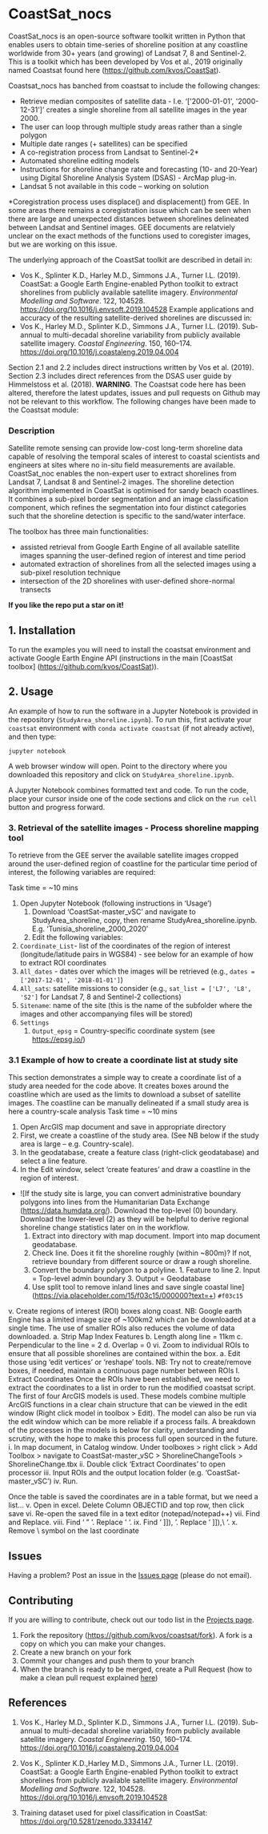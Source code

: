 # CoastSat_nocs

CoastSat_nocs is an open-source software toolkit written in Python that enables users to obtain time-series of shoreline position at any coastline worldwide from 30+ years (and growing) of Landsat 7, 8 and Sentinel-2. This is a toolkit which has been developed by Vos et al., 2019 originally named Coastsat found here (https://github.com/kvos/CoastSat).

Coastsat_nocs has banched from coastsat to include the following changes:
* Retrieve median composites of satellite data - I.e. ‘['2000-01-01', '2000-12-31']’ creates a single shoreline from all satellite images in the year 2000.
* The user can loop through multiple study areas rather than a single polygon
* Multiple date ranges (+ satellites) can be specified
* A co-registration process from Landsat to Sentinel-2*
* Automated shoreline editing models
* Instructions for shoreline change rate and forecasting (10- and 20-Year) using Digital Shoreline Analysis System (DSAS) - ArcMap plug-in.
* Landsat 5 not available in this code – working on solution

*Coregistration process uses displace() and displacement() from GEE. In some areas there remains a coregistration issue which can be seen when there are large and unexpected distances between shorelines delineated between Landsat and Sentinel images. GEE documents are relatviely unclear on the exact methods of the functions used to coregister images, but we are working on this issue.

The underlying approach of the CoastSat toolkit are described in detail in:
* Vos K., Splinter K.D., Harley M.D., Simmons J.A., Turner I.L. (2019). CoastSat: a Google Earth Engine-enabled Python toolkit to extract shorelines from publicly available satellite imagery. *Environmental Modelling and Software*. 122, 104528. https://doi.org/10.1016/j.envsoft.2019.104528
Example applications and accuracy of the resulting satellite-derived shorelines are discussed in:
* Vos K., Harley M.D., Splinter K.D., Simmons J.A., Turner I.L. (2019). Sub-annual to multi-decadal shoreline variability from publicly available satellite imagery. *Coastal Engineering*. 150, 160–174. https://doi.org/10.1016/j.coastaleng.2019.04.004

Section 2.1 and 2.2 includes direct instructions written by Vos et al. (2019). Section 2.3 includes direct references from the DSAS user guide by Himmelstoss et al. (2018).
**WARNING**. The Coastsat code here has been altered, therefore the latest updates, issues and pull requests on Github may not be relevant to this workflow. The following changes have been made to the Coastsat module:


### Description

Satellite remote sensing can provide low-cost long-term shoreline data capable of resolving the temporal scales of interest to coastal scientists and engineers at sites where no in-situ field measurements are available. CoastSat_noc enables the non-expert user to extract shorelines from Landsat 7, Landsat 8 and Sentinel-2 images.
The shoreline detection algorithm implemented in CoastSat is optimised for sandy beach coastlines.   It combines a sub-pixel border segmentation and an image classification component, which refines the segmentation into four distinct categories such that the shoreline detection is specific to the sand/water interface.

The toolbox has three main functionalities:
- assisted retrieval from Google Earth Engine of all available satellite images spanning the user-defined region of interest and time period
- automated extraction of shorelines from all the selected images using a sub-pixel resolution technique
- intersection of the 2D shorelines with user-defined shore-normal transects


**If you like the repo put a star on it!**

## 1. Installation
To run the examples you will need to install the coastsat environment and activate Google Earth Engine API (instructions in the main [CoastSat toolbox] (https://github.com/kvos/CoastSat)).

## 2. Usage

An example of how to run the software in a Jupyter Notebook is provided in the repository (`StudyArea_shoreline.ipynb`). To run this, first activate your `coastsat` environment with `conda activate coastsat` (if not already active), and then type:

```
jupyter notebook
```

A web browser window will open. Point to the directory where you downloaded this repository and click on `StudyArea_shoreline.ipynb`.

A Jupyter Notebook combines formatted text and code. To run the code, place your cursor inside one of the code sections and click on the `run cell` button and progress forward.

### 3. Retrieval of the satellite images - Process shoreline mapping tool
To retrieve from the GEE server the available satellite images cropped around the user-defined region of coastline for the particular time period of interest, the following variables are required:

Task time = ~10 mins

1.  Open Jupyter Notebook (following instructions in ‘Usage’)
    1. Download ‘CoastSat-master_vSC’ and navigate to StudyArea_shoreline, copy, then rename StudyArea_shoreline.ipynb. E.g. ‘Tunisia_shoreline_2000_2020’
    2. Edit the following variables:
2. `Coordinate_List`- list of the coordinates of the region of interest (longitude/latitude pairs in WGS84) - see below for an example of how to extract ROI coordinates
3. `All_dates` - dates over which the images will be retrieved (e.g., `dates = ['2017-12-01', '2018-01-01']`)
4. `All_sats`: satellite missions to consider (e.g., `sat_list = ['L7', 'L8', 'S2']` for Landsat 7, 8 and Sentinel-2 collections)
5. `Sitename`: name of the site (this is the name of the subfolder where the images and other accompanying files will be stored)
6. `Settings`
    1. `Output_epsg` = Country-specific coordinate system (see https://epsg.io/)

### 3.1 Example of how to create a coordinate list at study site
This section demonstrates a simple way to create a coordinate list of a study area needed for the code above. It creates boxes around the coastline which are used as the limits to download a subset of satellite images. The coastline can be manually delineated if a small study area is here a country-scale analysis 
Task time = ~10 mins
1. Open ArcGIS map document and save in appropriate directory
2. First, we create a coastline of the study area. (See NB below if the study area is large – e.g. Country-scale).
3. In the geodatabase, create a feature class (right-click geodatabase) and select a line feature.
4. In the Edit window, select ‘create features’ and draw a coastline in the region of interest.

- ![If the study site is large, you can convert administrative boundary polygons into lines from the Humanitarian Data Exchange (https://data.humdata.org/). Download the top-level (0) boundary. Download the lower-level (2) as they will be helpful to derive regional shoreline change statistics later on in the workflow.
  1.	Extract into directory with map document. Import into map document geodatabase.
  2.	Check line. Does it fit the shoreline roughly (within ~800m)? If not, retrieve boundary from different source or draw a rough shoreline.
  3.	Convert the boundary polygon to a polyline. 
      1. Feature to line
      2. Input = Top-level admin boundary
      3. Output = Geodatabase
  4.	Use split tool to remove inland lines and save single coastal line]
(https://via.placeholder.com/15/f03c15/000000?text=+) `#f03c15`

v.	Create regions of interest (ROI) boxes along coast.
NB: Google earth Engine has a limited image size of ~100km2 which can be downloaded at a single time. The use of smaller ROIs also reduces the volume of data downloaded.
a.	Strip Map Index Features
b.	Length along line = 11km
c.	Perpendicular to the line = 2
d.	Overlap = 0
vi.	Zoom to individual ROIs to ensure that all possible shorelines are contained within the box.
a.	Edit those using ‘edit vertices’ or ‘reshape’ tools.
NB: Try not to create/remove boxes, if needed, maintain a continuous page number between ROIs
I.	Extract Coordinates
Once the ROIs have been established, we need to extract the coordinates to a list in order to run the modified coastsat script. The first of four ArcGIS models is used. These models combine multiple ArcGIS functions in a clear chain structure that can be viewed in the edit window (Right click model in toolbox > Edit). The model can also be run via the edit window which can be more reliable if a process fails. A breakdown of the processes in the models is below for clarity, understanding and scrutiny, with the hope to make this process full open sourced in the future.
i.	In map document, in Catalog window. Under toolboxes > right click > Add Toolbox > navigate to CoastSat-master_vSC > ShorelineChangeTools > ShorelineChange.tbx
ii.	Double click ‘Extract Coordinates’ to open processor
iii.	Input ROIs and the output location folder (e.g. ‘CoastSat-master_vSC’)
iv.	Run.

Once the table is saved the coordinates are in a table format, but we need a list…
v.	Open in excel. Delete Column OBJECTID and top row, then click save
vi.	Re-open the saved file in a text editor (notepad/notepad++)
vii.	Find and Replace.
viii.	Find ‘ ” ’. Replace ‘ ‘.
ix.	Find ‘ ]]), ’. Replace ‘ ]]),\ ‘.
x.	Remove \ symbol on the last coordinate

## Issues
Having a problem? Post an issue in the [Issues page](https://github.com/kvos/coastsat/issues) (please do not email).

## Contributing
If you are willing to contribute, check out our todo list in the [Projects page](https://github.com/kvos/CoastSat/projects/1).
1. Fork the repository (https://github.com/kvos/coastsat/fork).
A fork is a copy on which you can make your changes.
2. Create a new branch on your fork
3. Commit your changes and push them to your branch
4. When the branch is ready to be merged, create a Pull Request (how to make a clean pull request explained [here](https://gist.github.com/MarcDiethelm/7303312))

## References

1. Vos K., Harley M.D., Splinter K.D., Simmons J.A., Turner I.L. (2019). Sub-annual to multi-decadal shoreline variability from publicly available satellite imagery. *Coastal Engineering*. 150, 160–174. https://doi.org/10.1016/j.coastaleng.2019.04.004

2. Vos K., Splinter K.D.,Harley M.D., Simmons J.A., Turner I.L. (2019). CoastSat: a Google Earth Engine-enabled Python toolkit to extract shorelines from publicly available satellite imagery. *Environmental Modelling and Software*. 122, 104528. https://doi.org/10.1016/j.envsoft.2019.104528

3. Training dataset used for pixel classification in CoastSat: https://doi.org/10.5281/zenodo.3334147
